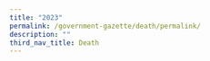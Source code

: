 ```yaml
---
title: "2023"
permalink: /government-gazette/death/permalink/
description: ""
third_nav_title: Death
---
```

